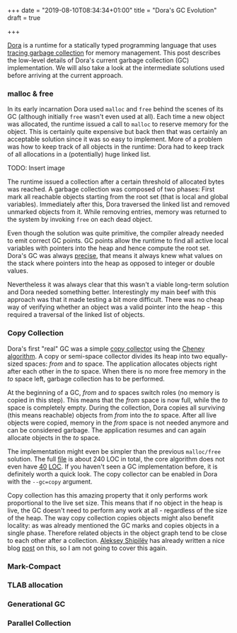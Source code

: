 +++
date = "2019-08-10T08:34:34+01:00"
title = "Dora's GC Evolution"
draft = true

+++

[Dora](https://github.com/dinfuehr/dora) is a runtime for a statically typed programming language that uses [tracing garbage collection](https://en.wikipedia.org/wiki/Tracing_garbage_collection) for memory management.
This post describes the low-level details of Dora's current garbage collection (GC) implementation.
We will also take a look at the intermediate solutions used before arriving at the current approach.

### malloc & free
In its early incarnation Dora used `malloc` and `free` behind the scenes of its GC (although initially `free` wasn't even used at all).
Each time a new object was allocated, the runtime issued a call to `malloc` to reserve memory for the object.
This is certainly quite expensive but back then that was certainly an acceptable solution since it was so easy to implement.
More of a problem was how to keep track of all objects in the runtime:
Dora had to keep track of all allocations in a (potentially) huge linked list.

TODO: Insert image

The runtime issued a collection after a certain threshold of allocated bytes was reached.
A garbage collection was composed of two phases:
First mark all reachable objects starting from the root set (that is local and global variables).
Immediately after this, Dora traversed the linked list and removed unmarked objects from it.
While removing entries, memory was returned to the system by invoking `free` on each dead object.

Even though the solution was quite primitive, the compiler already needed to emit correct GC points.
GC points allow the runtime to find all active local variables with pointers into the heap and hence compute the root set.
Dora's GC was always [precise](https://en.wikipedia.org/wiki/Tracing_garbage_collection#Precise_vs._conservative_and_internal_pointers), that means it always knew what values on the stack where pointers into the heap as opposed to integer or double values.

Nevertheless it was always clear that this wasn't a viable long-term solution and Dora needed something better.
Interestingly my main beef with this approach was that it made testing a bit more difficult.
There was no cheap way of verifying whether an object was a valid pointer into the heap - this required a traversal of the linked list of objects.

### Copy Collection
Dora's first "real" GC was a simple [copy collector](https://en.wikipedia.org/wiki/Tracing_garbage_collection#Copying_vs._mark-and-sweep_vs._mark-and-don.27t-sweep) using the [Cheney algorithm](https://en.wikipedia.org/wiki/Cheney%27s_algorithm).
A copy or semi-space collector divides its heap into two equally-sized spaces: *from* and *to* space.
The application allocates objects right after each other in the *to* space.
When there is no more free memory in the *to* space left, garbage collection has to be performed.

At the beginning of a GC, *from* and *to* spaces switch roles (no memory is copied in this step).
This means that the *from* space is now full, while the *to* space is completely empty.
During the collection, Dora copies all surviving (this means reachable) objects from *from* into the *to* space.
After all live objects were copied, memory in the *from* space is not needed anymore and can be considered garbage.
The application resumes and can again allocate objects in the *to* space.

The implementation might even be simpler than the previous `malloc/free` solution.
The full [file](https://github.com/dinfuehr/dora/blob/master/src/gc/copy.rs) is about 240 LOC in total, the core algorithm does not even have [40](https://github.com/dinfuehr/dora/blob/master/src/gc/copy.rs#L156-L176) [LOC](https://github.com/dinfuehr/dora/blob/master/src/gc/copy.rs#L207-L223).
If you haven't seen a GC implementation before, it is definitely worth a quick look.
The copy collector can be enabled in Dora with the `--gc=copy` argument.

Copy collection has this amazing property that it only performs work proportional to the live set size.
This means that if no object in the heap is live, the GC doesn't need to perform any work at all - regardless of the size of the heap.
The way copy collection copies objects might also benefit locality: as was already mentioned the GC marks and copies objects in a single phase.
Therefore related objects in the object graph tend to be close to each other after a collection.
[Aleksey Shipilëv](https://shipilev.net/) has already written a nice blog [post](https://shipilev.net/jvm/anatomy-quarks/11-moving-gc-locality/) on this, so I am not going to cover this again.

### Mark-Compact

### TLAB allocation

### Generational GC

### Parallel Collection


